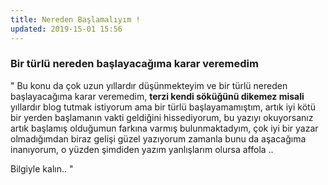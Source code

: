 ```yaml
---
title: Nereden Başlamalıyım !
updated: 2019-15-01 15:56
---
```


### Bir türlü nereden başlayacağıma karar veremedim  
"
Bu konu da çok uzun yıllardır düşünmekteyim ve bir türlü nereden başlayacağıma karar veremedim, **terzi kendi söküğünü dikemez misali** yıllardır blog tutmak istiyorum ama bir türlü başlayamamıştım, artık iyi kötü bir yerden başlamanın vakti geldiğini hissediyorum, bu yazıyı okuyorsanız artık başlamış olduğumun farkına varmış bulunmaktadyım, çok iyi bir yazar olmadığımdan biraz gelişi güzel yazıyorum zamanla bunu da aşacağıma inanıyorum, o yüzden şimdiden yazım yanlışlarım olursa affola ..

Bilgiyle kalın..
"

